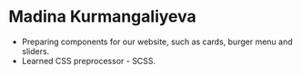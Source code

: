 # Madina Kurmangaliyeva
* Preparing components for our website, such as cards, burger menu and sliders.
* Learned CSS preprocessor - SCSS.


